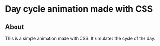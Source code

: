 # Day cycle animation made with CSS

## About

This is a simple animation made with CSS. It simulates the cycle of the day.
